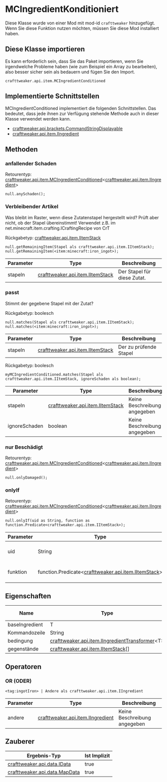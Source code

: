 # MCIngredientKonditioniert

Diese Klasse wurde von einer Mod mit mod-id `crafttweaker` hinzugefügt. Wenn Sie diese Funktion nutzen möchten, müssen Sie diese Mod installiert haben.

## Diese Klasse importieren
Es kann erforderlich sein, dass Sie das Paket importieren, wenn Sie irgendwelche Probleme haben (wie zum Beispiel ein Array zu bearbeiten), also besser sicher sein als bedauern und fügen Sie den Import.
```zenscript
crafttweaker.api.item.MCIngredientConditioned
```

## Implementierte Schnittstellen
MCIngredientConditioned implementiert die folgenden Schnittstellen. Das bedeutet, dass jede ihnen zur Verfügung stehende Methode auch in dieser Klasse verwendet werden kann.
- [crafttweaker.api.brackets.CommandStringDisplayable](/vanilla/api/brackets/CommandStringDisplayable)
- [crafttweaker.api.item.IIngredient](/vanilla/api/items/IIngredient)

## Methoden
### anfallender Schaden

Retourentyp: [crafttweaker.api.item.MCIngredientConditioned](/vanilla/api/items/MCIngredientConditioned)&lt;[crafttweaker.api.item.IIngredient](/vanilla/api/items/IIngredient)&gt;

```zenscript
null.anySchaden();
```

### Verbleibender Artikel

Was bleibt im Raster, wenn diese Zutatenstapel hergestellt wird? Prüft aber nicht, ob der Stapel übereinstimmt! Verwendet z.B. im net.minecraft.item.crafting.ICraftingRecipe von CrT

Rückgabetyp: [crafttweaker.api.item.IItemStack](/vanilla/api/items/IItemStack)

```zenscript
null.getRemainingItem(Stapel als crafttweaker.api.item.IItemStack);
null.getRemainingItem(<item:minecraft:iron_ingot>);
```

| Parameter | Type                                                              | Beschreibung                |
| --------- | ----------------------------------------------------------------- | --------------------------- |
| stapeln   | [crafttweaker.api.item.IItemStack](/vanilla/api/items/IItemStack) | Der Stapel für diese Zutat. |


### passt

Stimmt der gegebene Stapel mit der Zutat?

Rückgabetyp: boolesch

```zenscript
null.matches(Stapel als crafttweaker.api.item.IItemStack);
null.matches(<item:minecraft:iron_ingot>);
```

| Parameter | Type                                                              | Beschreibung           |
| --------- | ----------------------------------------------------------------- | ---------------------- |
| stapeln   | [crafttweaker.api.item.IItemStack](/vanilla/api/items/IItemStack) | Der zu prüfende Stapel |



Rückgabetyp: boolesch

```zenscript
myMCIngredientConditioned.matches(Stapel als crafttweaker.api.item.IItemStack, ignoreSchaden als boolean);
```

| Parameter     | Type                                                              | Beschreibung                 |
| ------------- | ----------------------------------------------------------------- | ---------------------------- |
| stapeln       | [crafttweaker.api.item.IItemStack](/vanilla/api/items/IItemStack) | Keine Beschreibung angegeben |
| ignoreSchaden | boolean                                                           | Keine Beschreibung angegeben |


### nur Beschädigt

Retourentyp: [crafttweaker.api.item.MCIngredientConditioned](/vanilla/api/items/MCIngredientConditioned)&lt;[crafttweaker.api.item.IIngredient](/vanilla/api/items/IIngredient)&gt;

```zenscript
null.onlyDamaged();
```

### onlyIf

Retourentyp: [crafttweaker.api.item.MCIngredientConditioned](/vanilla/api/items/MCIngredientConditioned)&lt;[crafttweaker.api.item.IIngredient](/vanilla/api/items/IIngredient)&gt;

```zenscript
null.onlyIf(uid as String, function as function.Predicate<crafttweaker.api.item.IItemStack>);
```

| Parameter | Type                                                                                                    | Beschreibung                 | IsOptionale | Standardwert |
| --------- | ------------------------------------------------------------------------------------------------------- | ---------------------------- | ----------- | ------------ |
| uid       | String                                                                                                  | Keine Beschreibung angegeben | false       | `null`       |
| funktion  | function.Predicate&lt;[crafttweaker.api.item.IItemStack](/vanilla/api/items/IItemStack)&gt; | Keine Beschreibung angegeben | true        | `null`       |



## Eigenschaften

| Name           | Type                                                                                                           | Hat Getter | Hat Setter |
| -------------- | -------------------------------------------------------------------------------------------------------------- | ---------- | ---------- |
| baseIngredient | T                                                                                                              | true       | false      |
| Kommandozeile  | String                                                                                                         | true       | false      |
| bedingung      | [crafttweaker.api.item.IIngredientTransformer](/vanilla/api/items/IIngredientTransformer)&lt;T&gt; | true       | false      |
| gegenstände    | [crafttweaker.api.item.IItemStack](/vanilla/api/items/IItemStack)[]                                            | true       | false      |

## Operatoren
### OR (ODER)

```zenscript
<tag:ingotIron> | Andere als crafttweaker.api.item.IIngredient
```

| Parameter | Type                                                                | Beschreibung                 |
| --------- | ------------------------------------------------------------------- | ---------------------------- |
| andere    | [crafttweaker.api.item.IIngredient](/vanilla/api/items/IIngredient) | Keine Beschreibung angegeben |

## Zauberer

| Ergebnis-Typ                                               | Ist Implizit |
| ---------------------------------------------------------- | ------------ |
| [crafttweaker.api.data.IData](/vanilla/api/data/IData)     | true         |
| [crafttweaker.api.data.MapData](/vanilla/api/data/MapData) | true         |

